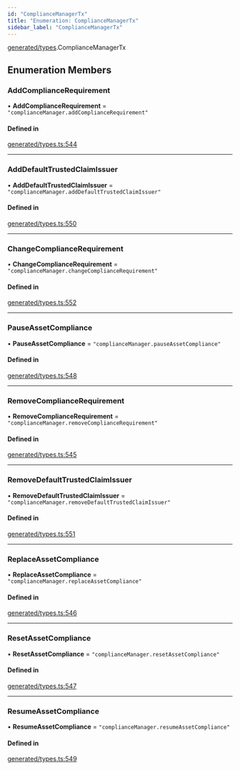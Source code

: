 ```yaml
---
id: "ComplianceManagerTx"
title: "Enumeration: ComplianceManagerTx"
sidebar_label: "ComplianceManagerTx"
---
```


[generated/types](../../../../modules/Generated/Types/Types.md).ComplianceManagerTx

## Enumeration Members

### AddComplianceRequirement

• **AddComplianceRequirement** = ``"complianceManager.addComplianceRequirement"``

#### Defined in

[generated/types.ts:544](https://github.com/PolymeshAssociation/polymesh-sdk/blob/07a4c5b0/src/generated/types.ts#L544)

___

### AddDefaultTrustedClaimIssuer

• **AddDefaultTrustedClaimIssuer** = ``"complianceManager.addDefaultTrustedClaimIssuer"``

#### Defined in

[generated/types.ts:550](https://github.com/PolymeshAssociation/polymesh-sdk/blob/07a4c5b0/src/generated/types.ts#L550)

___

### ChangeComplianceRequirement

• **ChangeComplianceRequirement** = ``"complianceManager.changeComplianceRequirement"``

#### Defined in

[generated/types.ts:552](https://github.com/PolymeshAssociation/polymesh-sdk/blob/07a4c5b0/src/generated/types.ts#L552)

___

### PauseAssetCompliance

• **PauseAssetCompliance** = ``"complianceManager.pauseAssetCompliance"``

#### Defined in

[generated/types.ts:548](https://github.com/PolymeshAssociation/polymesh-sdk/blob/07a4c5b0/src/generated/types.ts#L548)

___

### RemoveComplianceRequirement

• **RemoveComplianceRequirement** = ``"complianceManager.removeComplianceRequirement"``

#### Defined in

[generated/types.ts:545](https://github.com/PolymeshAssociation/polymesh-sdk/blob/07a4c5b0/src/generated/types.ts#L545)

___

### RemoveDefaultTrustedClaimIssuer

• **RemoveDefaultTrustedClaimIssuer** = ``"complianceManager.removeDefaultTrustedClaimIssuer"``

#### Defined in

[generated/types.ts:551](https://github.com/PolymeshAssociation/polymesh-sdk/blob/07a4c5b0/src/generated/types.ts#L551)

___

### ReplaceAssetCompliance

• **ReplaceAssetCompliance** = ``"complianceManager.replaceAssetCompliance"``

#### Defined in

[generated/types.ts:546](https://github.com/PolymeshAssociation/polymesh-sdk/blob/07a4c5b0/src/generated/types.ts#L546)

___

### ResetAssetCompliance

• **ResetAssetCompliance** = ``"complianceManager.resetAssetCompliance"``

#### Defined in

[generated/types.ts:547](https://github.com/PolymeshAssociation/polymesh-sdk/blob/07a4c5b0/src/generated/types.ts#L547)

___

### ResumeAssetCompliance

• **ResumeAssetCompliance** = ``"complianceManager.resumeAssetCompliance"``

#### Defined in

[generated/types.ts:549](https://github.com/PolymeshAssociation/polymesh-sdk/blob/07a4c5b0/src/generated/types.ts#L549)
